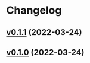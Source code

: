 # Changelog

## [v0.1.1](https://github.com/k1LoW/github-script-php/compare/v0.1.0...v0.1.1) (2022-03-24)


## [v0.1.0](https://github.com/k1LoW/github-script-php/compare/ed6d82891194...v0.1.0) (2022-03-24)

